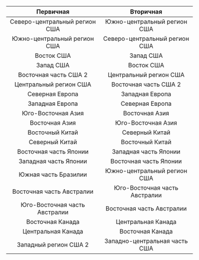 | Первичная | Вторичная |
|:---:|:---:|
| Северо-центральный регион США |Южно-центральный регион США |
| Южно-центральный регион США |Северо-центральный регион США |
| Восток США |Запад США |
| Запад США |Восток США |
| Восточная часть США 2 |Центральный регион США |
| Центральный регион США |Восточная часть США 2 |
| Северная Европа |Западная Европа |
| Западная Европа |Северная Европа |
| Юго-Восточная Азия |Восточная Азия |
| Восточная Азия |Юго-Восточная Азия |
| Восточный Китай |Северный Китай |
| Северный Китай |Восточный Китай |
| Восточная часть Японии |Западная часть Японии |
| Западная часть Японии |Восточная часть Японии |
| Южная часть Бразилии |Южно-центральный регион США |
| Восточная часть Австралии |Юго-Восточная часть Австралии |
| Юго-Восточная часть Австралии |Восточная часть Австралии |
| Восточная Канада |Центральная Канада |
| Центральная Канада |Восточная Канада |
| Западный регион США 2 |Западно-центральная часть США |

